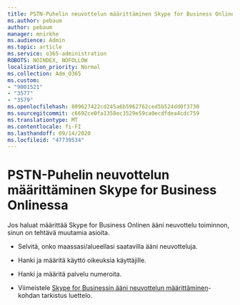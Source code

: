 ```yaml
---
title: PSTN-Puhelin neuvottelun määrittäminen Skype for Business Onlinessa
ms.author: pebaum
author: pebaum
manager: mnirkhe
ms.audience: Admin
ms.topic: article
ms.service: o365-administration
ROBOTS: NOINDEX, NOFOLLOW
localization_priority: Normal
ms.collection: Adm_O365
ms.custom:
- "9001521"
- "3577"
- "3579"
ms.openlocfilehash: 809627422cd245a6b5962762ced5b524dd0f3730
ms.sourcegitcommit: c6692ce0fa1358ec3529e59ca0ecdfdea4cdc759
ms.translationtype: MT
ms.contentlocale: fi-FI
ms.lasthandoff: 09/14/2020
ms.locfileid: "47739534"
---
```

# <a name="setup-pstn-dial-in-audio-conferencing-in-skype-for-business-online"></a>PSTN-Puhelin neuvottelun määrittäminen Skype for Business Onlinessa

Jos haluat määrittää Skype for Business Onlinen ääni neuvottelu toiminnon, sinun on tehtävä muutamia asioita. 

- Selvitä, onko maassasi/alueellasi saatavilla ääni neuvotteluja.

- Hanki ja määritä käyttö oikeuksia käyttäjille.

- Hanki ja määritä palvelu numeroita.

- Viimeistele [Skype for Businessin ääni neuvottelun määrittäminen](https://docs.microsoft.com/SkypeForBusiness/audio-conferencing-in-office-365/set-up-audio-conferencing)-kohdan tarkistus luettelo.

